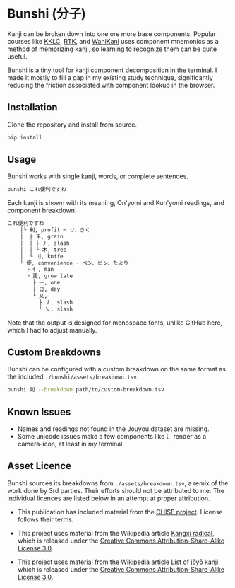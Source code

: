 # Bunshi (分子)
Kanji can be broken down into one ore more base components. Popular courses like [KKLC](https://keystojapanese.com/klc/), [RTK](https://en.wikipedia.org/wiki/Remembering_the_Kanji_and_Remembering_the_Hanzi), and [WaniKani](https://www.wanikani.com/) uses component mnemonics as a method of memorizing kanji, so learning to recognize them can be quite useful.

Bunshi is a tiny tool for kanji component decomposition in the terminal. I made it mostly to fill a gap in my existing study technique, significantly reducing the friction associated with component lookup in the browser.

## Installation
Clone the repository and install from source.

```bash
pip install .
```

## Usage
Bunshi works with single kanji, words, or complete sentences.

```bash
bunshi これ便利ですね
```

Each kanji is shown with its meaning, On'yomi and Kun'yomi readings, and component breakdown.

```bash
これ便利ですね
    │└ 利, profit ─ リ、きく
    │  ├ 禾, grain
    │  │ ├ 丿, slash
    │  │ └ 木, tree
    │  └ 刂, knife
    └ 便, convenience ─ ベン、ビン、たより
      ├ 亻, man
      └ 更, grow late
        ├ 一, one
        ├ 日, day
        └ 乂,
          ├ 丿, slash
          └ 乀, slash
```
Note that the output is designed for monospace fonts, unlike GitHub here, which I had to adjust manually.

## Custom Breakdowns
Bunshi can be configured with a custom breakdown on the same format as the included `./bunshi/assets/breakdown.tsv`.

```bash
bunshi 列 --breakdown path/to/custom-breakdown.tsv
```

## Known Issues
- Names and readings not found in the Jouyou dataset are missing.
- Some unicode issues make a few components like `辶` render as a camera-icon, at least in my terminal.

## Asset Licence
Bunshi sources its breakdowns from `./assets/breakdown.tsv`, a remix of the work done by 3rd parties. Their efforts should not be attributed to me. The individual licences are listed below in an attempt at proper attribution.

- This publication has included material from the [CHISE project](http://www.chise.org/). License follows their terms.

- This project uses material from the Wikipedia article [Kangxi radical](https://en.wikipedia.org/wiki/Kangxi_radical), which is released under the [Creative Commons Attribution-Share-Alike License 3.0](https://creativecommons.org/licenses/by-sa/3.0/).

- This project uses material from the Wikipedia article [List of jōyō kanji](https://en.wikipedia.org/wiki/List_of_j%C5%8Dy%C5%8D_kanji), which is released under the [Creative Commons Attribution-Share-Alike License 3.0](https://creativecommons.org/licenses/by-sa/3.0/).

